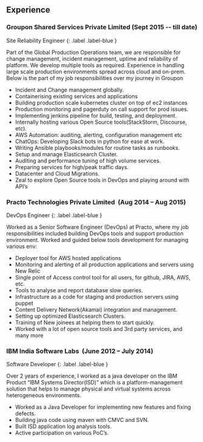 
## Experience

### Groupon Shared Services Private Limited  (Sept 2015 -- till date)
Site Reliability Engineer
{: .label .label-blue }

Part of the Global Production Operations team, we are responsible for change management, incident management, uptime and reliability of platform. 
We develop multiple tools as required. Experience in handling large scale production environments spread across cloud and on-prem. 
Below is the part of my job responsibilities over my journey in Groupon

*  Incident and Change management globally.
*  Containerising existing services and applications
*  Building production scale kubernetes cluster on top of ec2 instances
*  Production monitoring and pagerduty on call support for prod issues.
*  Implementing jenkins pipeline for build, testing, and deployment.
*  Internally hosting various Open Source tools(StackStorm, Discourse, etc).
*  AWS Automation: auditing, alerting, configuration management etc
*  ChatOps: Developing Slack bots in python for ease at work.
*  Writing Ansible playbooks/modules for routine tasks as runbooks.
*  Setup and manage Elasticsearch Cluster.
*  Auditing and performance tuning of high volume services.
*  Preparing services for high/peak traffic days.
*  Datacenter and Cloud Migrations.
*  Zeal to explore Open Source tools in DevOps and playing around with API’s

### Practo Technologies Private Limited ​ ​(Aug 2014 – Aug 2015) 
DevOps Engineer
{: .label .label-blue }

Worked as a Senior Software Engineer (DevOps) at Practo, where my job responsibilities included building DevOps tools and support production environment. 
Worked and guided below tools development for managing various env:

*  Deployer tool for AWS hosted applications
*  Monitoring and alerting of all production applications and servers using New Relic 
*  Single point of Access control tool for all users, for github, JIRA, AWS, etc.
*  Tools to analyse and report database slow queries.
*  Infrastructure as a code for staging and production servers using puppet
*  Content Delivery Network(Akamai) integration and management.
*  Setting up optimized Elasticsearch Clusters.
*  Training of New joinees at helping them to start quickly.
*  Worked with a lot of open source tools and 3rd party services, and many more


### IBM India Software Labs​ ​ (June 2012 – July 2014) 
Software Developer
{: .label .label-blue }

Over 2 years of experience, I worked as a java developer on the IBM Product “IBM Systems Director(ISD)” which is a platform-management solution 
that helps to manage physical and virtual systems across heterogeneous environments.
*  Worked as a Java Developer for implementing new features and fixing defects. 
*  Building java code using maven with CMVC and SVN.
*  Built ISD application log analysis tools.
*  Active participation on various PoC’s.
